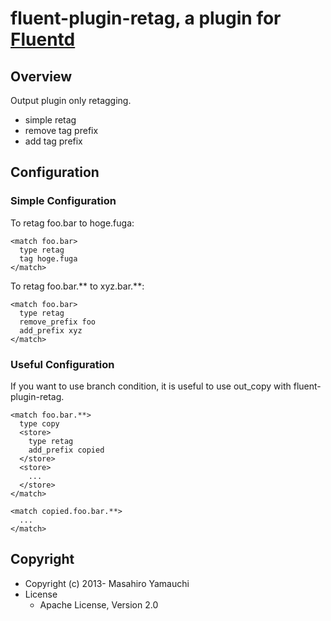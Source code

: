 # fluent-plugin-retag, a plugin for [Fluentd](http://fluentd.org)

## Overview

Output plugin only retagging.

* simple retag
* remove tag prefix
* add tag prefix

## Configuration

### Simple Configuration

To retag foo.bar to hoge.fuga:

    <match foo.bar>
      type retag
      tag hoge.fuga
    </match>

To retag foo.bar.** to xyz.bar.**:

    <match foo.bar>
      type retag
      remove_prefix foo
      add_prefix xyz
    </match>

### Useful Configuration

If you want to use branch condition, it is useful to use out_copy with fluent-plugin-retag.

    <match foo.bar.**>
      type copy
      <store>
        type retag
        add_prefix copied
      </store>
      <store>
        ...
      </store>
    </match>

    <match copied.foo.bar.**>
      ...
    </match>

## Copyright

* Copyright (c) 2013- Masahiro Yamauchi
* License
  * Apache License, Version 2.0

